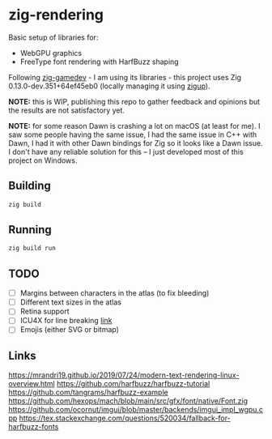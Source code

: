 # zig-rendering

Basic setup of libraries for:

- WebGPU graphics
- FreeType font rendering with HarfBuzz shaping

Following [zig-gamedev](https://github.com/zig-gamedev/zig-gamedev/tree/main) - I am using its libraries - this project uses Zig 0.13.0-dev.351+64ef45eb0 (locally managing it using [zigup](https://github.com/marler8997/zigup)).

**NOTE:** this is WIP, publishing this repo to gather feedback and opinions but the results are not satisfactory yet.

**NOTE:** for some reason Dawn is crashing a lot on macOS (at least for me). I saw some people having the same issue, I had the same issue in C++ with Dawn, I had it with other Dawn bindings for Zig so it looks like a Dawn issue. I don't have any reliable solution for this – I just developed most of this project on Windows.

## Building

```sh
zig build
```

## Running

```sh
zig build run
```

## TODO

- [ ] Margins between characters in the atlas (to fix bleeding)
- [ ] Different text sizes in the atlas
- [ ] Retina support
- [ ] ICU4X for line breaking [link](https://codeberg.org/linusg/icu4zig)
- [ ] Emojis (either SVG or bitmap)

## Links

https://mrandri19.github.io/2019/07/24/modern-text-rendering-linux-overview.html
https://github.com/harfbuzz/harfbuzz-tutorial
https://github.com/tangrams/harfbuzz-example
https://github.com/hexops/mach/blob/main/src/gfx/font/native/Font.zig
https://github.com/ocornut/imgui/blob/master/backends/imgui_impl_wgpu.cpp
https://tex.stackexchange.com/questions/520034/fallback-for-harfbuzz-fonts
